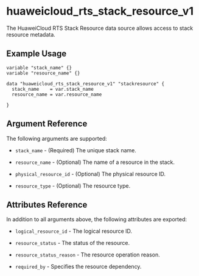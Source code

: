 
# huaweicloud_rts_stack_resource_v1

The HuaweiCloud RTS Stack Resource data source allows access to stack resource metadata.

## Example Usage

```hcl
variable "stack_name" {}
variable "resource_name" {}

data "huaweicloud_rts_stack_resource_v1" "stackresource" {
  stack_name    = var.stack_name
  resource_name = var.resource_name

}
```

## Argument Reference
The following arguments are supported:

* `stack_name` - (Required) The unique stack name.

* `resource_name` - (Optional) The name of a resource in the stack.

* `physical_resource_id` - (Optional) The physical resource ID.

* `resource_type` - (Optional) The resource type.


## Attributes Reference

In addition to all arguments above, the following attributes are exported:

* `logical_resource_id` - The logical resource ID.

* `resource_status` - The status of the resource.

* `resource_status_reason` - The resource operation reason.
 
* `required_by` - Specifies the resource dependency.



